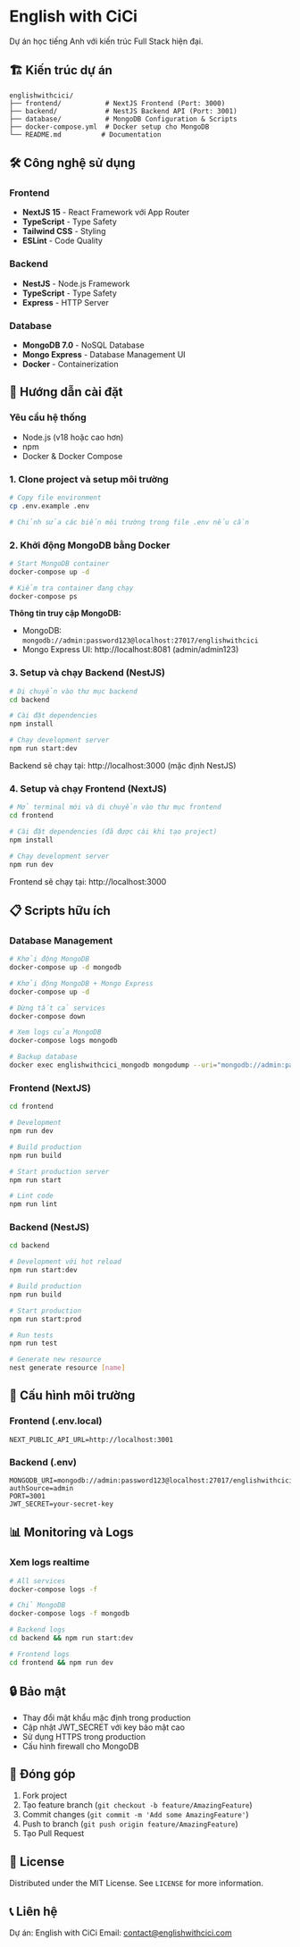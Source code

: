 # English with CiCi

Dự án học tiếng Anh với kiến trúc Full Stack hiện đại.

## 🏗️ Kiến trúc dự án

```
englishwithcici/
├── frontend/           # NextJS Frontend (Port: 3000)
├── backend/            # NestJS Backend API (Port: 3001)
├── database/           # MongoDB Configuration & Scripts
├── docker-compose.yml  # Docker setup cho MongoDB
└── README.md          # Documentation
```

## 🛠️ Công nghệ sử dụng

### Frontend
- **NextJS 15** - React Framework với App Router
- **TypeScript** - Type Safety
- **Tailwind CSS** - Styling
- **ESLint** - Code Quality

### Backend
- **NestJS** - Node.js Framework
- **TypeScript** - Type Safety
- **Express** - HTTP Server

### Database
- **MongoDB 7.0** - NoSQL Database
- **Mongo Express** - Database Management UI
- **Docker** - Containerization

## 🚀 Hướng dẫn cài đặt

### Yêu cầu hệ thống
- Node.js (v18 hoặc cao hơn)
- npm
- Docker & Docker Compose

### 1. Clone project và setup môi trường

```bash
# Copy file environment
cp .env.example .env

# Chỉnh sửa các biến môi trường trong file .env nếu cần
```

### 2. Khởi động MongoDB bằng Docker

```bash
# Start MongoDB container
docker-compose up -d

# Kiểm tra container đang chạy
docker-compose ps
```

**Thông tin truy cập MongoDB:**
- MongoDB: `mongodb://admin:password123@localhost:27017/englishwithcici`
- Mongo Express UI: http://localhost:8081 (admin/admin123)

### 3. Setup và chạy Backend (NestJS)

```bash
# Di chuyển vào thư mục backend
cd backend

# Cài đặt dependencies
npm install

# Chạy development server
npm run start:dev
```

Backend sẽ chạy tại: http://localhost:3000 (mặc định NestJS)

### 4. Setup và chạy Frontend (NextJS)

```bash
# Mở terminal mới và di chuyển vào thư mục frontend
cd frontend

# Cài đặt dependencies (đã được cài khi tạo project)
npm install

# Chạy development server
npm run dev
```

Frontend sẽ chạy tại: http://localhost:3000

## 📋 Scripts hữu ích

### Database Management
```bash
# Khởi động MongoDB
docker-compose up -d mongodb

# Khởi động MongoDB + Mongo Express
docker-compose up -d

# Dừng tất cả services
docker-compose down

# Xem logs của MongoDB
docker-compose logs mongodb

# Backup database
docker exec englishwithcici_mongodb mongodump --uri="mongodb://admin:password123@localhost:27017/englishwithcici" --out=/data/backup
```

### Frontend (NextJS)
```bash
cd frontend

# Development
npm run dev

# Build production
npm run build

# Start production server
npm run start

# Lint code
npm run lint
```

### Backend (NestJS)
```bash
cd backend

# Development với hot reload
npm run start:dev

# Build production
npm run build

# Start production
npm run start:prod

# Run tests
npm run test

# Generate new resource
nest generate resource [name]
```

## 🔧 Cấu hình môi trường

### Frontend (.env.local)
```env
NEXT_PUBLIC_API_URL=http://localhost:3001
```

### Backend (.env)
```env
MONGODB_URI=mongodb://admin:password123@localhost:27017/englishwithcici?authSource=admin
PORT=3001
JWT_SECRET=your-secret-key
```

## 📊 Monitoring và Logs

### Xem logs realtime
```bash
# All services
docker-compose logs -f

# Chỉ MongoDB
docker-compose logs -f mongodb

# Backend logs
cd backend && npm run start:dev

# Frontend logs
cd frontend && npm run dev
```

## 🔒 Bảo mật

- Thay đổi mật khẩu mặc định trong production
- Cập nhật JWT_SECRET với key bảo mật cao
- Sử dụng HTTPS trong production
- Cấu hình firewall cho MongoDB

## 🤝 Đóng góp

1. Fork project
2. Tạo feature branch (`git checkout -b feature/AmazingFeature`)
3. Commit changes (`git commit -m 'Add some AmazingFeature'`)
4. Push to branch (`git push origin feature/AmazingFeature`)
5. Tạo Pull Request

## 📝 License

Distributed under the MIT License. See `LICENSE` for more information.

## 📞 Liên hệ

Dự án: English with CiCi
Email: contact@englishwithcici.com
